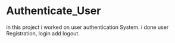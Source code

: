 # Authenticate_User
in this project i worked on user authentication System.
i done user Registration, login add logout.
